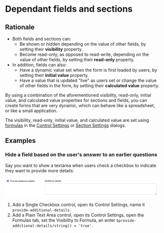 # Dependant fields and sections

## Rationale

- Both fields and sections can:
    - Be shown or hidden depending on the value of other fields, by setting their **visibility** property.  
    - Become read-only, as opposed to read-write, depending on the value of other fields, by setting their
      **read-only** property.
- In addition, fields can also:
    - Have a dynamic value set when the form is first loaded by users, by setting their **initial value** property.
    - Have a value that is updated "live" as users set or change the value of other fields in the form, by setting
      their **calculated value** property.

By using a combination of the aforementioned visibility, read-only, initial value, and calculated value properties for 
sections and fields, you can create forms that are very dynamic, which can behave like a spreadsheet, or like a small
application.

The visibility, read-only, initial value, and calculated value are set using [formulas](formulas.md) in the [Control
Settings](control-settings.md) or [Section Settings](section-settings.md) dialogs.

## Examples

### Hide a field based on the user's answer to an earlier questions

Say you want to show a textarea when users check a checkbox to indicate they want to provide more details:

![Textarea shown if checkbox is checked](images/dependant-fields-sections-checkbox.png)

1. Add a Single Checkbox control, open its Control Settings, name it `provide-additional-details`.
2. Add a Plain Text Area control, open its Control Settings, open the Formulas tab, set the Visibility to Formula,
   an enter `$provide-additional-details/string() = 'true'`.